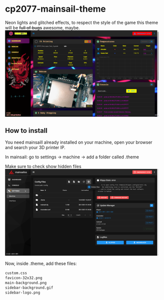 # cp2077-mainsail-theme
Neon lights and glitched effects, to respect the style of the game this theme will be ~~full of bugs~~ awesome, maybe.
![preview](https://github.com/Dario-Ciceri/cp2077-mainsail-theme/blob/main/.images/1.png)
## How to install
You need mainsaill already installed on your machine, open your browser and search your 3D printer IP.

In mainsail: go to settings -> machine -> add a folder called .theme

Make sure to check show hidden files
![hidden files](https://github.com/Dario-Ciceri/cp2077-mainsail-theme/blob/main/.images/t.png)

Now, inside .theme, add these files:

    custom.css
    favicon-32x32.png
    main-background.png
    sidebar-background.gif
    sidebar-logo.png

